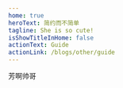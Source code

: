 ```yaml
---
home: true
heroText: 简约而不简单
tagline: She is so cute!
isShowTitleInHome: false
actionText: Guide
actionLink: /blogs/other/guide
---
```


芳啊帅哥
